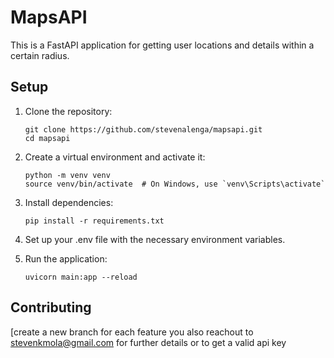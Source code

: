    # MapsAPI

   This is a FastAPI application for getting user locations and details within a certain radius.

   ## Setup

   1. Clone the repository:
      ```
      git clone https://github.com/stevenalenga/mapsapi.git
      cd mapsapi
      ```

   2. Create a virtual environment and activate it:
      ```
      python -m venv venv
      source venv/bin/activate  # On Windows, use `venv\Scripts\activate`
      ```

   3. Install dependencies:
      ```
      pip install -r requirements.txt
      ```

   4. Set up your .env file with the necessary environment variables.

   5. Run the application:
      ```
      uvicorn main:app --reload
      ```

   ## Contributing

   [create a new branch for each feature you also reachout to stevenkmola@gmail.com for further details or to get a valid api key
